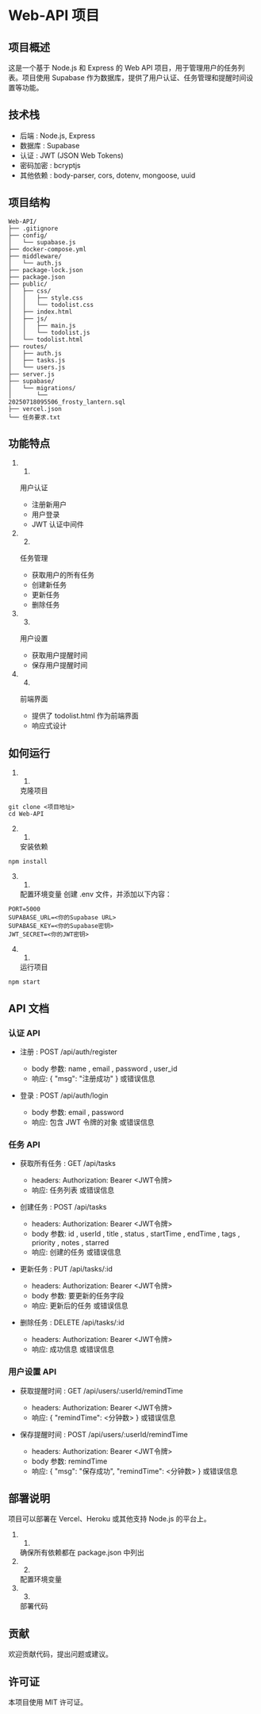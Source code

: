 # Web-API 项目
## 项目概述
这是一个基于 Node.js 和 Express 的 Web API 项目，用于管理用户的任务列表。项目使用 Supabase 作为数据库，提供了用户认证、任务管理和提醒时间设置等功能。

## 技术栈
- 后端 : Node.js, Express
- 数据库 : Supabase
- 认证 : JWT (JSON Web Tokens)
- 密码加密 : bcryptjs
- 其他依赖 : body-parser, cors, dotenv, mongoose, uuid
## 项目结构
```
Web-API/
├── .gitignore
├── config/
│   └── supabase.js
├── docker-compose.yml
├── middleware/
│   └── auth.js
├── package-lock.json
├── package.json
├── public/
│   ├── css/
│   │   ├── style.css
│   │   └── todolist.css
│   ├── index.html
│   ├── js/
│   │   ├── main.js
│   │   └── todolist.js
│   └── todolist.html
├── routes/
│   ├── auth.js
│   ├── tasks.js
│   └── users.js
├── server.js
├── supabase/
│   └── migrations/
│       └── 
20250718095506_frosty_lantern.sql
├── vercel.json
└── 任务要求.txt
```
## 功能特点
1. 1.
   用户认证
   
   - 注册新用户
   - 用户登录
   - JWT 认证中间件
2. 2.
   任务管理
   
   - 获取用户的所有任务
   - 创建新任务
   - 更新任务
   - 删除任务
3. 3.
   用户设置
   
   - 获取用户提醒时间
   - 保存用户提醒时间
4. 4.
   前端界面
   
   - 提供了 todolist.html 作为前端界面
   - 响应式设计
## 如何运行
1. 1.
   克隆项目
```
git clone <项目地址>
cd Web-API
```
2. 1.
   安装依赖
```
npm install
```
3. 1.
   配置环境变量
创建 .env 文件，并添加以下内容：

```
PORT=5000
SUPABASE_URL=<你的Supabase URL>
SUPABASE_KEY=<你的Supabase密钥>
JWT_SECRET=<你的JWT密钥>
```
4. 1.
   运行项目
```
npm start
```
## API 文档
### 认证 API
- 注册 : POST /api/auth/register
  
  - body 参数: name , email , password , user_id
  - 响应: { "msg": "注册成功" } 或错误信息
- 登录 : POST /api/auth/login
  
  - body 参数: email , password
  - 响应: 包含 JWT 令牌的对象 或错误信息
### 任务 API
- 获取所有任务 : GET /api/tasks
  
  - headers: Authorization: Bearer <JWT令牌>
  - 响应: 任务列表 或错误信息
- 创建任务 : POST /api/tasks
  
  - headers: Authorization: Bearer <JWT令牌>
  - body 参数: id , userId , title , status , startTime , endTime , tags , priority , notes , starred
  - 响应: 创建的任务 或错误信息
- 更新任务 : PUT /api/tasks/:id
  
  - headers: Authorization: Bearer <JWT令牌>
  - body 参数: 要更新的任务字段
  - 响应: 更新后的任务 或错误信息
- 删除任务 : DELETE /api/tasks/:id
  
  - headers: Authorization: Bearer <JWT令牌>
  - 响应: 成功信息 或错误信息
### 用户设置 API
- 获取提醒时间 : GET /api/users/:userId/remindTime
  
  - headers: Authorization: Bearer <JWT令牌>
  - 响应: { "remindTime": <分钟数> } 或错误信息
- 保存提醒时间 : POST /api/users/:userId/remindTime
  
  - headers: Authorization: Bearer <JWT令牌>
  - body 参数: remindTime
  - 响应: { "msg": "保存成功", "remindTime": <分钟数> } 或错误信息
## 部署说明
项目可以部署在 Vercel、Heroku 或其他支持 Node.js 的平台上。

1. 1.
   确保所有依赖都在 package.json 中列出
2. 2.
   配置环境变量
3. 3.
   部署代码
## 贡献
欢迎贡献代码，提出问题或建议。

## 许可证
本项目使用 MIT 许可证。